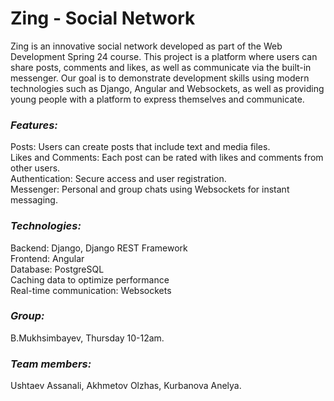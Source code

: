 # Zing</em> - Social Network


Zing is an innovative social network developed as part of the Web Development Spring 24 course. This project is a platform where users can share posts, comments and likes, as well as communicate via the built-in messenger. Our goal is to demonstrate development skills using modern technologies such as Django, Angular and Websockets, as well as providing young people with a platform to express themselves and communicate.


<h3><em>Features:</em></h3>
Posts: Users can create posts that include text and media files.<br>
Likes and Comments: Each post can be rated with likes and comments from other users.<br>
Authentication: Secure access and user registration.<br>
Messenger: Personal and group chats using Websockets for instant messaging.

<h3><em>Technologies:</em></h3>
Backend: Django, Django REST Framework<br>
Frontend: Angular<br>
Database: PostgreSQL<br>
Caching data to optimize performance<br>
Real-time communication: Websockets

<h3><em>Group:</em></h3>
B.Mukhsimbayev, Thursday 10-12am.

<h3><em>Team members:</em></h3>
Ushtaev Assanali, Akhmetov Olzhas, Kurbanova Anelya.
